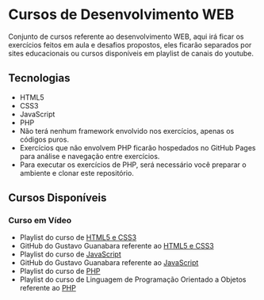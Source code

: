 # Cursos de Desenvolvimento WEB
Conjunto de cursos referente ao desenvolvimento WEB, aqui irá ficar os exercícios feitos em aula e desafios propostos, eles ficarão separados por sites educacionais ou cursos disponíveis em playlist de canais do youtube.

## Tecnologias
* HTML5
* CSS3
* JavaScript
* PHP
* Não terá nenhum framework envolvido nos exercícios, apenas os códigos puros.
* Exercícios que não envolvem PHP ficarão hospedados no GitHub Pages para análise e navegação entre exercícios.
* Para executar os exercícios de PHP, será necessário você preparar o ambiente e clonar este repositório.

## Cursos Disponíveis

### Curso em Vídeo
* Playlist do curso de [HTML5 e CSS3](https://www.youtube.com/watch?v=Ejkb_YpuHWs&list=PLHz_AreHm4dkZ9-atkcmcBaMZdmLHft8n)
* GitHub do Gustavo Guanabara referente ao [HTML5 e CSS3](https://github.com/gustavoguanabara/html-css)
* Playlist do curso de [JavaScript](https://www.youtube.com/watch?v=1-w1RfGIov4&list=PLHz_AreHm4dlsK3Nr9GVvXCbpQyHQl1o1)
* GitHub do Gustavo Guanabara referente ao [JavaScript](https://github.com/gustavoguanabara/javascript)
* Playlist do curso de [PHP](https://www.youtube.com/watch?v=F7KzJ7e6EAc&list=PLHz_AreHm4dm4beCCCmW4xwpmLf6EHY9k)
* Playlist do curso de Linguagem de Programação Orientado a Objetos referente ao [PHP](https://www.youtube.com/watch?v=KlIL63MeyMY&list=PLHz_AreHm4dmGuLII3tsvryMMD7VgcT7x)
